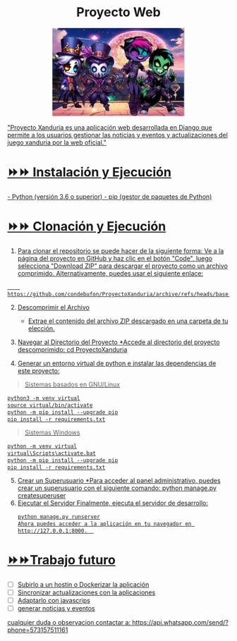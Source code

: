 <h1 align="center">Proyecto Web</h1>
<p align="center"> 
  <a href="" rel="noopener">
 <img width=300px height=200px src=Principalapp/static/img/1.png
</p>

"Proyecto Xanduria es una aplicación web desarrollada en Django que permite a los usuarios gestionar las noticias y eventos y actualizaciones del juego xanduria por la web oficial."

<h1>⏩⏩ Instalación y Ejecución </h1>
- Python (versión 3.6 o superior)
- pip (gestor de paquetes de Python)

<h1>⏩⏩ Clonación y Ejecución <div id="clonar-y-ejecytar"></div> </h1>

1. Para clonar el repositorio se puede hacer de la siguiente forma:
	Ve a la página del proyecto en GitHub y haz clic en el botón "Code", luego selecciona "Download ZIP" para descargar el proyecto como un archivo comprimido. Alternativamente, puedes usar el siguiente enlace:
	
```batch
	https://github.com/condebufon/ProyectoXanduria/archive/refs/heads/base.zip
```

2. Descomprimir el Archivo 
	* Extrae el contenido del archivo ZIP descargado en una carpeta de tu elección.
	
3. Navegar al Directorio del Proyecto
	*Accede al directorio del proyecto descomprimido:
	cd ProyectoXanduria

4. Generar un entorno virtual de python e instalar las dependencias de este proyecto:

> Sistemas basados en GNU/Linux
```batch
python3 -m venv virtual
source virtual/bin/activate
python -m pip install --upgrade pip
pip install -r requirements.txt
```
> Sistemas Windows
```batch
python -m venv virtual
virtual\Scripts\activate.bat
python -m pip install --upgrade pip
pip install -r requirements.txt
```
5. Crear un Superusuario 
	*Para acceder al panel administrativo, puedes crear un superusuario con el siguiente comando:
	python manage.py createsuperuser
6. Ejecutar el Servidor
	Finalmente, ejecuta el servidor de desarrollo:
	```batch
	python manage.py runserver
	Ahora puedes acceder a la aplicación en tu navegador en http://127.0.0.1:8000.	
	```
<h1>⏩⏩Trabajo futuro <div id="trabajo-futuro"></div></h1>

* [ ] Subirlo a un hostin o Dockerizar la aplicación
* [ ] Sincronizar actualizaciones con la aplicaciones
* [ ] Adaptarlo con javascrips 
* [ ] generar noticias y eventos

cualquier duda o observacion contactar a: https://api.whatsapp.com/send/?phone=573157511161

<link rel="stylesheet" href="styles.css">
<div class="elemento"></div> 
 
